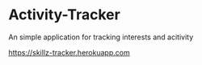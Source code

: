 # Activity-Tracker
An simple application for tracking interests and acitivity

https://skillz-tracker.herokuapp.com

